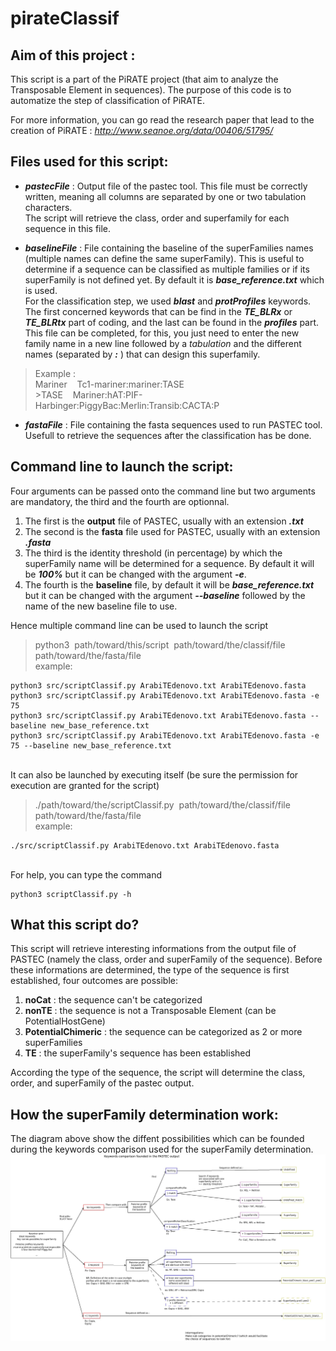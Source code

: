 # pirateClassif

## Aim of this project :

This script is a part of the PiRATE project (that aim to analyze the Transposable Element in sequences).
The purpose of this code is to automatize the step of classification of PiRATE.

For more information, you can go read the research paper that lead to the creation of PiRATE :
_http://www.seanoe.org/data/00406/51795/_

## Files used for this script:
* ***pastecFile*** : Output file of the pastec tool. This file must be correctly written, meaning all columns are separated by one or two tabulation characters.  
The script will retrieve the class, order and superfamily for each sequence in this file.

* ***baselineFile*** : File containing the baseline of the superFamilies names (multiple names can define the same superFamily). This is useful to determine if a sequence can be classified as multiple families or if its superFamily is not defined yet. By default it is ***base&#95;reference.txt*** which is used.  
For the classification step, we used ***blast*** and ***protProfiles*** keywords. The first concerned keywords that can be find in the ***TE&#95;BLRx*** or ***TE&#95;BLRtx*** part of coding, and the last can be found in the ***profiles*** part.  
This file can be completed, for this, you just need to enter the new family name in a new line followed by a _tabulation_ and the different names (separated by ***:*** ) that can design this superfamily.  
> Example :  
> Mariner&nbsp;&nbsp;&nbsp;&nbsp;Tc1-mariner:mariner:TASE  
> &gt;TASE&nbsp;&nbsp;&nbsp;&nbsp;Mariner:hAT:PIF-Harbinger:PiggyBac:Merlin:Transib:CACTA:P

* ***fastaFile*** : File containing the fasta sequences used to run PASTEC tool. Usefull to retrieve the sequences after the classification has be done.


## Command line to launch the script:
Four arguments can be passed onto the command line but two arguments are mandatory, the third and the fourth are optionnal.
1. The first is the **output** file of PASTEC, usually with an extension ***.txt***
2. The second is the **fasta** file used for PASTEC, usually with an extension ***.fasta***
3. The third is the identity threshold (in percentage) by which the superFamily name will be determined for a sequence. By default it will be ***100&#37;*** but it can be changed with the argument ***-e***.
4. The fourth is the **baseline** file, by default it will be ***base&#95;reference.txt*** but it can be changed with the argument ***--baseline*** followed by the name of the new baseline file to use.

Hence multiple command line can be used to launch the script
> python3&nbsp;&nbsp;path/toward/this/script&nbsp;&nbsp;path/toward/the/classif/file  path/toward/the/fasta/file  
> example:


~~~{bash}
python3 src/scriptClassif.py ArabiTEdenovo.txt ArabiTEdenovo.fasta
python3 src/scriptClassif.py ArabiTEdenovo.txt ArabiTEdenovo.fasta -e 75
python3 src/scriptClassif.py ArabiTEdenovo.txt ArabiTEdenovo.fasta --baseline new_base_reference.txt
python3 src/scriptClassif.py ArabiTEdenovo.txt ArabiTEdenovo.fasta -e 75 --baseline new_base_reference.txt
~~~



</br>
It can also be launched by executing itself (be sure the permission for execution are granted for the script)

> ./path/toward/the/scriptClassif.py&nbsp;&nbsp;path/toward/the/classif/file path/toward/the/fasta/file  
> example:

~~~{bash}
./src/scriptClassif.py ArabiTEdenovo.txt ArabiTEdenovo.fasta
~~~

</br>
For help, you can type the command

~~~{bash}
python3 scriptClassif.py -h
~~~


## What this script do?
This script will retrieve interesting informations from the output file of PASTEC (namely the class, order and superFamily of the sequence).
Before these informations are determined, the type of the sequence is first established, four outcomes are possible:
1. **noCat** : the sequence can't be categorized
2. **nonTE** : the sequence is not a Transposable Element (can be PotentialHostGene)
3. **PotentialChimeric** : the sequence can be categorized as 2 or more superFamilies
4. **TE** : the superFamily's sequence has been established

According the type of the sequence, the script will determine the class, order, and superFamily of the pastec output.

## How the superFamily determination work:
The diagram above show the diffent possibilities which can be founded during the keywords comparison used for the superFamily determination.
![Comparison](./diagrammes/Diagramme_comparaison_superfamille_en.jpeg)
